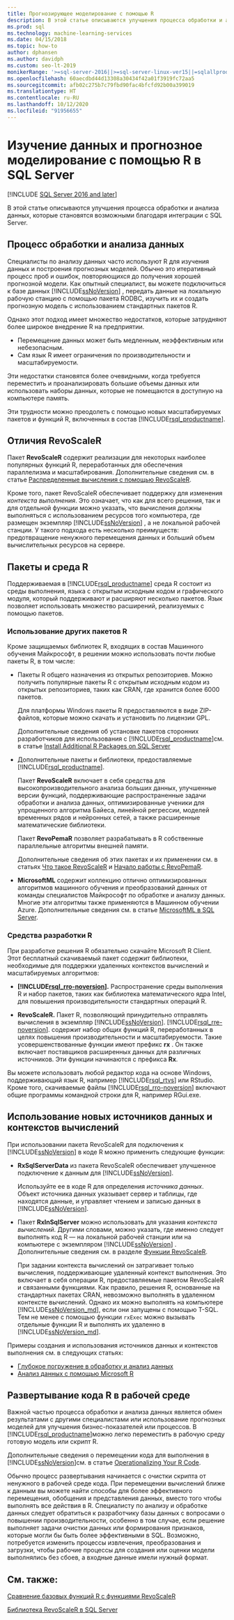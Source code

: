 ```yaml
---
title: Прогнозирующее моделирование с помощью R
description: В этой статье описываются улучшения процесса обработки и анализа данных, которые становятся возможными благодаря интеграции с SQL Server.
ms.prod: sql
ms.technology: machine-learning-services
ms.date: 04/15/2018
ms.topic: how-to
author: dphansen
ms.author: davidph
ms.custom: seo-lt-2019
monikerRange: '>=sql-server-2016||>=sql-server-linux-ver15||=sqlallproducts-allversions'
ms.openlocfilehash: 60aecdbd44d13308a30434f42a01f3919fc72aa5
ms.sourcegitcommit: afb02c275b7c79fbd90fac4bfcfd92b00a399019
ms.translationtype: HT
ms.contentlocale: ru-RU
ms.lasthandoff: 10/12/2020
ms.locfileid: "91956655"
---
```

# <a name="data-exploration-and-predictive-modeling-with-r-in-sql-server"></a>Изучение данных и прогнозное моделирование с помощью R в SQL Server
[!INCLUDE [SQL Server 2016 and later](../../includes/applies-to-version/sqlserver2016.md)]

В этой статье описываются улучшения процесса обработки и анализа данных, которые становятся возможными благодаря интеграции с SQL Server.

## <a name="the-data-science-process"></a>Процесс обработки и анализа данных

Специалисты по анализу данных часто используют R для изучения данных и построения прогнозных моделей. Обычно это итеративный процесс проб и ошибок, повторяющихся до получения хорошей прогнозной модели. Как опытный специалист, вы можете подключиться к базе данных [!INCLUDE[ssNoVersion](../../includes/ssnoversion-md.md)] , передать данные на локальную рабочую станцию с помощью пакета RODBC, изучить их и создать прогнозную модель с использованием стандартных пакетов R.

Однако этот подход имеет множество недостатков, которые затрудняют более широкое внедрение R на предприятии. 

+ Перемещение данных может быть медленным, неэффективным или небезопасным.
+ Сам язык R имеет ограничения по производительности и масштабируемости.

Эти недостатки становятся более очевидными, когда требуется переместить и проанализировать большие объемы данных или использовать наборы данных, которые не помещаются в доступную на компьютере память.

Эти трудности можно преодолеть с помощью новых масштабируемых пакетов и функций R, включенных в состав [!INCLUDE[rsql_productname](../../includes/rsql-productname-md.md)]. 

## <a name="whats-different-about-revoscaler"></a>Отличия RevoScaleR

Пакет **RevoScaleR** содержит реализации для некоторых наиболее популярных функций R, переработанных для обеспечения параллелизма и масштабирования. Дополнительные сведения см. в статье [Распределенные вычисления с помощью RevoScaleR](/machine-learning-server/r/how-to-revoscaler-distributed-computing).

Кроме того, пакет RevoScaleR обеспечивает поддержку для изменения *контекста выполнения*. Это означает, что как для всего решения, так и для отдельной функции можно указать, что вычисления должны выполняться с использованием ресурсов того компьютера, где размещен экземпляр [!INCLUDE[ssNoVersion](../../includes/ssnoversion-md.md)] , а не локальной рабочей станции. У такого подхода есть несколько преимуществ: предотвращение ненужного перемещения данных и больший объем вычислительных ресурсов на сервере.

## <a name="r-environment-and-packages"></a>Пакеты и среда R

Поддерживаемая в [!INCLUDE[rsql_productname](../../includes/rsql-productname-md.md)] среда R состоит из среды выполнения, языка с открытым исходным кодом и графического модуля, который поддерживают и расширяют несколько пакетов. Язык позволяет использовать множество расширений, реализуемых с помощью пакетов.  

### <a name="using-other-r-packages"></a>Использование других пакетов R

Кроме защищаемых библиотек R, входящих в состав Машинного обучения Майкрософт, в решении можно использовать почти любые пакеты R, в том числе:

+ Пакеты R общего назначения из открытых репозиториев. Можно получить популярные пакеты R с открытым исходным кодом из открытых репозиториев, таких как CRAN, где хранится более 6000 пакетов.
  
  Для платформы Windows пакеты R предоставляются в виде ZIP-файлов, которые можно скачать и установить по лицензии GPL.  
  
  Дополнительные сведения об установке пакетов сторонних разработчиков для использования с [!INCLUDE[rsql_productname](../../includes/rsql-productname-md.md)]см. в статье [Install Additional R Packages on SQL Server](../../machine-learning/package-management/install-additional-r-packages-on-sql-server.md)  
  
+ Дополнительные пакеты и библиотеки, предоставляемые [!INCLUDE[rsql_productname](../../includes/rsql-productname-md.md)].
  
     Пакет **RevoScaleR** включает в себя средства для высокопроизводительного анализа больших данных, улучшенные версии функций, поддерживающие распространенные задачи обработки и анализа данных, оптимизированные ученики для упрощенного алгоритма Байеса, линейной регрессии, моделей временных рядов и нейронных сетей, а также расширенные математические библиотеки.  
  
     Пакет **RevoPemaR** позволяет разрабатывать в R собственные параллельные алгоритмы внешней памяти.  
  
     Дополнительные сведения об этих пакетах и их применении см. в статьях [Что такое RevoScaleR](/machine-learning-server/r/concept-what-is-revoscaler) и [Начало работы с RevoPemaR](/machine-learning-server/r/how-to-developer-pemar). 

+ **MicrosoftML** содержит коллекцию отлично оптимизированных алгоритмов машинного обучения и преобразований данных от команды специалистов Майкрософт по обработке и анализу данных. Многие эти алгоритмы также применяются в Машинном обучении Azure. Дополнительные сведения см. в статье [MicrosoftML в SQL Server](ref-r-microsoftml.md).

### <a name="r-development-tools"></a>Средства разработки R

При разработке решения R обязательно скачайте Microsoft R Client. Этот бесплатный скачиваемый пакет содержит библиотеки, необходимые для поддержки удаленных контекстов вычислений и масштабируемых алгоритмов:

+ **[!INCLUDE[rsql_rro-noversion](../../includes/rsql-rro-noversion-md.md)].** Распространение среды выполнения R и набор пакетов, таких как библиотека математического ядра Intel, для повышения производительности стандартных операций R.  
  
+ **RevoScaleR.** Пакет R, позволяющий принудительно отправлять вычисления в экземпляр [!INCLUDE[ssNoVersion](../../includes/ssnoversion-md.md)]. [!INCLUDE[rsql_rre-noversion](../../includes/rsql-rre-noversion-md.md)]. содержит набор общих функций R, переработанных в целях повышения производительности и масштабируемости. Такие усовершенствованные функции имеют префикс **rx** . Он также включает поставщиков расширенных данных для различных источников. Эти функции начинаются с префикса **Rx**.

Вы можете использовать любой редактор кода на основе Windows, поддерживающий язык R, например [!INCLUDE[rsql_rtvs](../../includes/rsql-rtvs-md.md)] или RStudio. Кроме того, скачиваемые файлы [!INCLUDE[rsql_rro-noversion](../../includes/rsql-rro-noversion-md.md)] включают общие программы командной строки для R, например RGui.exe.

## <a name="use-new-data-sources-and-compute-contexts"></a>Использование новых источников данных и контекстов вычислений

При использовании пакета RevoScaleR для подключения к [!INCLUDE[ssNoVersion](../../includes/ssnoversion-md.md)] в коде R можно применить следующие функции:

+ **RxSqlServerData** из пакета RevoScaleR обеспечивает улучшенное подключение к данным для [!INCLUDE[ssNoVersion](../../includes/ssnoversion-md.md)].
  
     Используйте ее в коде R для определения *источника данных*. Объект источника данных указывает сервер и таблицы, где находятся данные, и управляет чтением и записью данных в [!INCLUDE[ssNoVersion](../../includes/ssnoversion-md.md)].
  
-   Пакет **RxInSqlServer** можно использовать для указания *контекста вычислений*.  Другими словами, можно указать, где именно следует выполнять код R — на локальной рабочей станции или на компьютере с экземпляром [!INCLUDE[ssNoVersion](../../includes/ssnoversion-md.md)] .  Дополнительные сведения см. в разделе [Функции RevoScaleR](/machine-learning-server/r-reference/revoscaler/revoscaler).
  
     При задании контекста вычислений он затрагивает только вычисления, поддерживающие удаленный контекст выполнения. Это включает в себя операции R, предоставляемые пакетом RevoScaleR и связанными функциями. Как правило, решения R, основанные на стандартных пакетах CRAN, невозможно выполнять в удаленном контексте вычислений. Однако их можно выполнять на компьютере [!INCLUDE[ssNoVersion_md](../../includes/ssnoversion-md.md)], если они запущены с помощью T-SQL. Тем не менее с помощью функции `rxExec` можно вызывать отдельные функции R и выполнять их удаленно в [!INCLUDE[ssNoVersion_md](../../includes/ssnoversion-md.md)].

Примеры создания и использования источников данных и контекстов выполнения см. в следующих статьях:

+ [Глубокое погружение в обработку и анализ данных](../../machine-learning/tutorials/deepdive-data-science-deep-dive-using-the-revoscaler-packages.md)  
+  [Анализ данных с помощью Microsoft R](/machine-learning-server/r/how-to-introduction)

## <a name="deploy-r-code-to-production"></a>Развертывание кода R в рабочей среде

Важной частью процесса обработки и анализа данных является обмен результатами с другими специалистами или использование прогнозных моделей для улучшения бизнес-показателей или процессов. В [!INCLUDE[rsql_productname](../../includes/rsql-productname-md.md)]можно легко переместить в рабочую среду готовую модель или скрипт R.

Дополнительные сведения о перемещении кода для выполнения в [!INCLUDE[ssNoVersion](../../includes/ssnoversion-md.md)]см. в статье [Operationalizing Your R Code](../../machine-learning/r/operationalizing-your-r-code.md).

Обычно процесс развертывания начинается с очистки скрипта от ненужного в рабочей среде кода. При перемещении вычислений ближе к данным вы можете найти способы для более эффективного перемещения, обобщения и представления данных, вместо того чтобы выполнять все действия в R. Специалисту по анализу и обработке данных следует обратиться к разработчику базы данных с вопросами о повышении производительности, особенно в том случае, если решение выполняет задачи очистки данных или формирования признаков, которые могли бы быть более эффективными в SQL. Возможно, потребуется изменить процессы извлечения, преобразования и загрузки, чтобы рабочие процессы для создания или оценки модели выполнялись без сбоев, а входные данные имели нужный формат.

## <a name="see-also"></a>См. также:

[Сравнение базовых функций R с функциями RevoScaleR](/machine-learning-server/r-reference/revoscaler/revoscaler-compared-to-base-r)

[Библиотека RevoScaleR в SQL Server](ref-r-revoscaler.md)